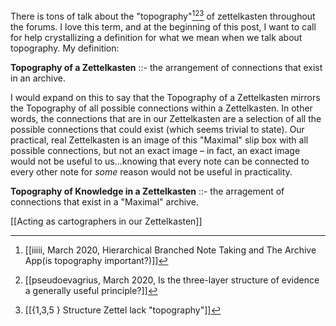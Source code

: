 There is tons of talk about the "topography"[^1][^2][^7] of zettelkasten throughout the forums. I love this term, and at the beginning of this post, I want to call for help crystallizing a definition for what we mean when we talk about topography. My definition:

**Topography of a Zettelkasten** ::- the arrangement of connections that exist in an archive. 

I would expand on this to say that the Topography of a Zettelkasten mirrors the Topography of all possible connections within a Zettelkasten. In other words, the connections that are in our Zettelkasten are a selection of all the possible connections that could exist (which seems trivial to state). Our practical, real Zettelkasten is an image of this "Maximal" slip box with all possible connections, but not an exact image – in fact, an exact image would not be useful to us...knowing that every note can be connected to every other note for _some_ reason would not be useful in practicality.

**Topography of Knowledge in a Zettelkasten** ::- the arragement of connections that exist in a "Maximal" archive.

[[Acting as cartographers in our Zettelkasten]]

[^1]: [[iiiii, March 2020, Hierarchical Branched Note Taking and The Archive App(is topography important?)]]
[^2]: [[pseudoevagrius, March 2020, Is the three-layer structure of evidence a generally useful principle?]]
[^7]: [[{1,3,5 } Structure Zettel lack "topography"]]

